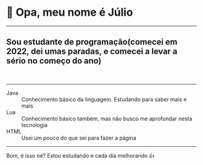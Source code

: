 <h1>👋 Opa, meu nome é Júlio</h1>
<hr>
<h2>Sou estudante de programação(comecei em 2022, dei umas paradas, e comecei a levar a sério no começo do ano)</h2>
<br>
<hr>
<dl>
   <dt> Java </dt>
   <dd> Conhecimento básico da linguagem. Estudando para saber mais e mais </dd>
   <dt> Lua </dt>
   <dd> Conhecimento básico também, mas não busco me aprofundar nesta tecnologia </dd>
   <dt> HTML </dt>
   <dd> Usei um pouco do que sei para fazer a página</dd>
</dl>
<hr>
<p>Bom, é isso né? Estou estudando e cada dia melhorando 👍</p>
<!---
oJulioC/oJulioC is a ✨ special ✨ repository because its `README.md` (this file) appears on your GitHub profile.
You can click the Preview link to take a look at your changes.
--->
